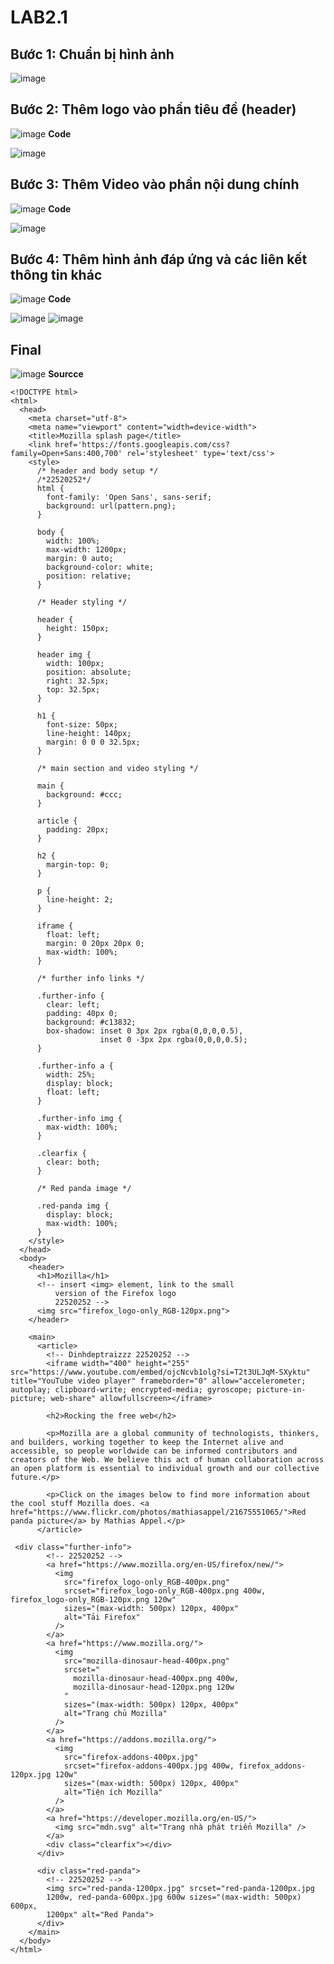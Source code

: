 # LAB2.1
## Bước 1: Chuẩn bị hình ảnh
![image](https://github.com/user-attachments/assets/84cd070a-29d3-4473-bc2c-c2387731fe65)

## Bước 2: Thêm logo vào phần tiêu đề (header)
![image](https://github.com/user-attachments/assets/2d6747c5-7def-4b03-8dea-7c38d3b91b8f)
**Code**

![image](https://github.com/user-attachments/assets/a934dc60-e072-49c7-85a7-d243e1270963)

## Bước 3: Thêm Video vào phần nội dung chính
![image](https://github.com/user-attachments/assets/a7251ac7-8b92-4495-b8d5-0760c098f2eb)
**Code**

![image](https://github.com/user-attachments/assets/5e7fa353-f6ab-4a59-a0d8-3677a3ee8710)

## Bước 4: Thêm hình ảnh đáp ứng và các liên kết thông tin khác
![image](https://github.com/user-attachments/assets/952b8cbf-d231-43dd-a244-89c5cb20c6c9)
**Code**

![image](https://github.com/user-attachments/assets/b32a8e87-8810-417d-9d3e-04f9b8b22f01)
![image](https://github.com/user-attachments/assets/f6408203-bdb3-4c4f-b26a-d3a197419874)

## Final
![image](https://github.com/user-attachments/assets/f6ee70b2-7c9a-44b9-b800-58feae1032e6)
**Sourcce**
```
<!DOCTYPE html>
<html>
  <head>
    <meta charset="utf-8">
    <meta name="viewport" content="width=device-width">
    <title>Mozilla splash page</title>
    <link href='https://fonts.googleapis.com/css?family=Open+Sans:400,700' rel='stylesheet' type='text/css'>
    <style>
      /* header and body setup */
      /*22520252*/
      html {
        font-family: 'Open Sans', sans-serif;
        background: url(pattern.png);
      }

      body {
        width: 100%;
        max-width: 1200px;
        margin: 0 auto;
        background-color: white;
        position: relative;
      }

      /* Header styling */

      header {
        height: 150px;
      }

      header img {
        width: 100px;
        position: absolute;
        right: 32.5px;
        top: 32.5px;
      }

      h1 {
        font-size: 50px;
        line-height: 140px;
        margin: 0 0 0 32.5px;
      }

      /* main section and video styling */

      main {
        background: #ccc;
      }

      article {
        padding: 20px;
      }

      h2 {
        margin-top: 0;
      }

      p {
        line-height: 2;
      }

      iframe {
        float: left;
        margin: 0 20px 20px 0;
        max-width: 100%;
      }

      /* further info links */

      .further-info {
        clear: left;
        padding: 40px 0;
        background: #c13832;
        box-shadow: inset 0 3px 2px rgba(0,0,0,0.5),
                    inset 0 -3px 2px rgba(0,0,0,0.5);
      }

      .further-info a {
        width: 25%;
        display: block;
        float: left;
      }

      .further-info img {
        max-width: 100%;
      }

      .clearfix {
        clear: both;
      }

      /* Red panda image */

      .red-panda img {
        display: block;
        max-width: 100%;
      }
    </style>
  </head>
  <body>
    <header>
      <h1>Mozilla</h1>
      <!-- insert <img> element, link to the small
          version of the Firefox logo
          22520252 -->
      <img src="firefox_logo-only_RGB-120px.png">
    </header>

    <main>
      <article>
        <!-- Dinhdeptraizzz 22520252 -->
        <iframe width="400" height="255" src="https://www.youtube.com/embed/ojcNcvb1olg?si=T2t3ULJqM-SXyktu" title="YouTube video player" frameborder="0" allow="accelerometer; autoplay; clipboard-write; encrypted-media; gyroscope; picture-in-picture; web-share" allowfullscreen></iframe>

        <h2>Rocking the free web</h2>

        <p>Mozilla are a global community of technologists, thinkers, and builders, working together to keep the Internet alive and accessible, so people worldwide can be informed contributors and creators of the Web. We believe this act of human collaboration across an open platform is essential to individual growth and our collective future.</p>

        <p>Click on the images below to find more information about the cool stuff Mozilla does. <a href="https://www.flickr.com/photos/mathiasappel/21675551065/">Red panda picture</a> by Mathias Appel.</p>
      </article>

 <div class="further-info">
        <!-- 22520252 -->
        <a href="https://www.mozilla.org/en-US/firefox/new/">
          <img
            src="firefox_logo-only_RGB-400px.png"
            srcset="firefox_logo-only_RGB-400px.png 400w, firefox_logo-only_RGB-120px.png 120w"
            sizes="(max-width: 500px) 120px, 400px"
            alt="Tải Firefox"
          />
        </a>
        <a href="https://www.mozilla.org/">
          <img
            src="mozilla-dinosaur-head-400px.png"
            srcset="
              mozilla-dinosaur-head-400px.png 400w,
              mozilla-dinosaur-head-120px.png 120w
            "
            sizes="(max-width: 500px) 120px, 400px"
            alt="Trang chủ Mozilla"
          />
        </a>
        <a href="https://addons.mozilla.org/">
          <img
            src="firefox-addons-400px.jpg"
            srcset="firefox-addons-400px.jpg 400w, firefox_addons-120px.jpg 120w"
            sizes="(max-width: 500px) 120px, 400px"
            alt="Tiện ích Mozilla"
          />
        </a>
        <a href="https://developer.mozilla.org/en-US/">
          <img src="mdn.svg" alt="Trang nhà phát triển Mozilla" />
        </a>
        <div class="clearfix"></div>
      </div>

      <div class="red-panda">
        <!-- 22520252 -->
        <img src="red-panda-1200px.jpg" srcset="red-panda-1200px.jpg
        1200w, red-panda-600px.jpg 600w sizes="(max-width: 500px) 600px,
        1200px" alt="Red Panda">
      </div>
    </main>
  </body>
</html>
```
